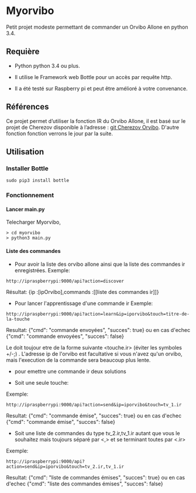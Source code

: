 # Myorvibo
Petit projet modeste permettant de commander un Orvibo Allone en python 3.4.

## Requière

* Python python 3.4 ou plus.

* Il utilise le Framework web Bottle pour un accès par requête http.

* Il a été testé sur Raspberry pi et peut être amélioré à votre convenance. 

## Références
Ce projet permet d’utiliser la fonction IR du Orvibo Allone, il est basé sur le projet de Cherezov disponible à l’adresse : [git  Cherezov Orvibo](https://github.com/cherezov/orvibo).
D'autre fonction fonction verrons le jour par la suite.

## Utilisation

### Installer Bottle
``` shell
sudo pip3 install bottle
```
### Fonctionnement

#### Lancer main.py
Telecharger Myorvibo,
``` shell
> cd myorvibo
> python3 main.py
```
#### Liste des commandes

* Pour avoir la liste des orvibo allone ainsi que la liste des commandes ir enregistrées.
Exemple:
```http
http://ipraspberrypi:9000/api?action=discover
```
Résultat: {ip :[ipOrvibo],commands :[[liste des commandes ir]]}

* Pour lancer l'apprentissage d'une commande ir
Exemple:

```http
http://ipraspberrypi:9000/api?action=learn&ip=iporvibo&touch=titre-de-la-touche
```
Resultat: {"cmd": "commande envoyées", "succes": true} ou en cas d'echec {"cmd": "commande envoyées", "succes": false}

Le <titre-de-la-touche> doit toujour etre de la forme suivante <touche.ir> (éviter les symboles +/-;) . L'adresse ip de l'orvibo est facultative si vous n'avez qu'un orvibo, mais l'execution de la commande sera beaucoup plus lente.

* pour emettre une commande ir deux solutions
- Soit une seule touche:

Exemple:
```http
http://ipraspberrypi:9000/api?action=send&ip=iporvibo&touch=tv_1.ir
```
Resultat: {"cmd": "commande émise", "succes": true} ou en cas d'echec {"cmd": "commande émise", "succes": false}

- Soit une liste de commandes du type tv_2.ir,tv_1.ir autant que vous le souhaitez mais toujours séparé par <,> et se terminant toutes par <.ir>

Exemple:
```http
http://ipraspberrypi:9000/api?action=send&ip=iporvibo&touch=tv_2.ir,tv_1.ir
```
Resultat: {"cmd": "liste de commandes émises", "succes": true} ou en cas d'echec {"cmd": "liste des commandes émises", "succes": false}

